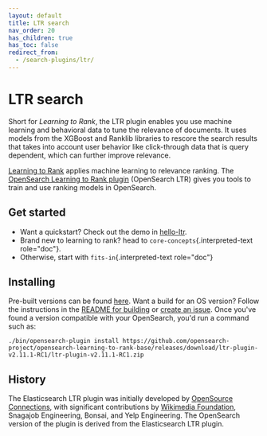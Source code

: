 ```yaml
---
layout: default
title: LTR search
nav_order: 20
has_children: true
has_toc: false
redirect_from:
  - /search-plugins/ltr/
---
```


# LTR search

Short for *Learning to Rank*, the LTR plugin enables you use machine learning and behavioral data to tune the relevance of documents. 
It uses models from the XGBoost and Ranklib libraries to rescore the search results that takes into account user behavior like click-through data that is query dependent, which can further improve relevance.

[Learning to
Rank](http://opensourceconnections.com/blog/2017/02/24/what-is-learning-to-rank/)
applies machine learning to relevance ranking. The [OpenSearch
Learning to Rank
plugin](https://github.com/opensearch-project/opensearch-learning-to-rank-base)
(OpenSearch LTR) gives you tools to train and use ranking models in
OpenSearch. 

## Get started

-   Want a quickstart? Check out the demo in
    [hello-ltr](https://github.com/o19s/hello-ltr).
-   Brand new to learning to rank? head to
    `core-concepts`{.interpreted-text role="doc"}.
-   Otherwise, start with `fits-in`{.interpreted-text role="doc"}

## Installing

Pre-built versions can be found
[here](https://github.com/opensearch-project/opensearch-learning-to-rank-base/releases).
Want a build for an OS version? Follow the instructions in the [README
for
building](https://github.com/opensearch-project/opensearch-learning-to-rank-base#development)
or [create an
issue](https://github.com/opensearch-project/opensearch-learning-to-rank-base/issues).
Once you've found a version compatible with your OpenSearch, you'd
run a command such as:

    ./bin/opensearch-plugin install https://github.com/opensearch-project/opensearch-learning-to-rank-base/releases/download/ltr-plugin-v2.11.1-RC1/ltr-plugin-v2.11.1-RC1.zip 



## History

The Elasticsearch LTR plugin was initially developed by [OpenSource Connections](http://opensourceconnections.com), with significant contributions by [Wikimedia Foundation](https://diff.wikimedia.org/2017/10/17/elasticsearch-learning-to-rank-plugin/), Snagajob Engineering, Bonsai, and Yelp Engineering. 
The OpenSearch version of the plugin is derived from the Elasticsearch LTR plugin.

